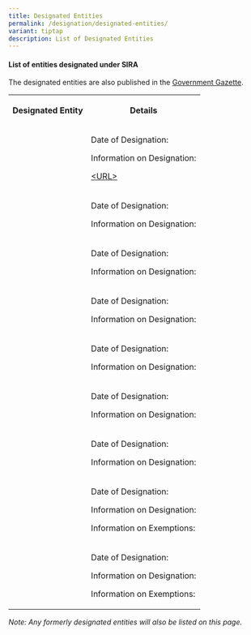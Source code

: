 ```yaml
---
title: Designated Entities
permalink: /designation/designated-entities/
variant: tiptap
description: List of Designated Entities
---
```

<h4><strong>List of entities designated under SIRA</strong></h4>
<p>The designated entities are also published in the <a href="https://www.egazette.com.sg/" rel="noopener noreferrer nofollow" target="_blank">Government Gazette</a>.</p>
<table style="minWidth: 50px">
<colgroup>
<col>
<col>
</colgroup>
<tbody>
<tr>
<th rowspan="1" colspan="1">
<p>Designated Entity</p>
</th>
<th rowspan="1" colspan="1">
<p>Details</p>
</th>
</tr>
<tr>
<td rowspan="1" colspan="1">
<p></p>
</td>
<td rowspan="1" colspan="1">
<p>Date of Designation:</p>
<p></p>
<p></p>
<p>Information on Designation:</p>
<p><a href="https://storage.egazette.gov.sg/getFiles?ct=gg-Ads&amp;yr=2015&amp;filename=15adv5062.pdf" rel="noopener noreferrer nofollow" target="_blank">&lt;URL&gt;</a>
</p>
<p></p>
<p></p>
</td>
</tr>
<tr>
<td rowspan="1" colspan="1">
<p></p>
</td>
<td rowspan="1" colspan="1">
<p>Date of Designation:</p>
<p></p>
<p></p>
<p>Information on Designation:</p>
<p></p>
<p></p>
</td>
</tr>
<tr>
<td rowspan="1" colspan="1">
<p></p>
</td>
<td rowspan="1" colspan="1">
<p>Date of Designation:</p>
<p></p>
<p></p>
<p>Information on Designation:</p>
<p></p>
<p></p>
</td>
</tr>
<tr>
<td rowspan="1" colspan="1">
<p></p>
</td>
<td rowspan="1" colspan="1">
<p>Date of Designation:</p>
<p></p>
<p></p>
<p>Information on Designation:</p>
<p></p>
<p></p>
</td>
</tr>
<tr>
<td rowspan="1" colspan="1">
<p></p>
</td>
<td rowspan="1" colspan="1">
<p>Date of Designation:</p>
<p></p>
<p></p>
<p>Information on Designation:</p>
<p></p>
<p></p>
</td>
</tr>
<tr>
<td rowspan="1" colspan="1">
<p></p>
</td>
<td rowspan="1" colspan="1">
<p>Date of Designation:</p>
<p></p>
<p></p>
<p>Information on Designation:</p>
<p></p>
<p></p>
</td>
</tr>
<tr>
<td rowspan="1" colspan="1">
<p></p>
</td>
<td rowspan="1" colspan="1">
<p>Date of Designation:</p>
<p></p>
<p></p>
<p>Information on Designation:</p>
<p></p>
<p></p>
</td>
</tr>
<tr>
<td rowspan="1" colspan="1">
<p></p>
</td>
<td rowspan="1" colspan="1">
<p>Date of Designation:</p>
<p></p>
<p></p>
<p>Information on Designation:</p>
<p></p>
<p></p>
<p>Information on Exemptions:</p>
<p></p>
<p></p>
</td>
</tr>
<tr>
<td rowspan="1" colspan="1">
<p></p>
</td>
<td rowspan="1" colspan="1">
<p>Date of Designation:</p>
<p></p>
<p></p>
<p>Information on Designation:</p>
<p></p>
<p></p>
<p>Information on Exemptions:</p>
<p></p>
<p></p>
</td>
</tr>
</tbody>
</table>
<p><em>Note: Any formerly designated entities will also be listed on this page.</em>
</p>